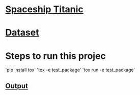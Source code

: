 # [Spaceship Titanic](https://www.kaggle.com/competitions/spaceship-titanic)
# [Dataset](https://www.kaggle.com/competitions/spaceship-titanic/data)

# Steps to run this projec
'pip install tox'
'tox -e test_package'
'tox run -e test_package'


## [Output](./output/output.png)